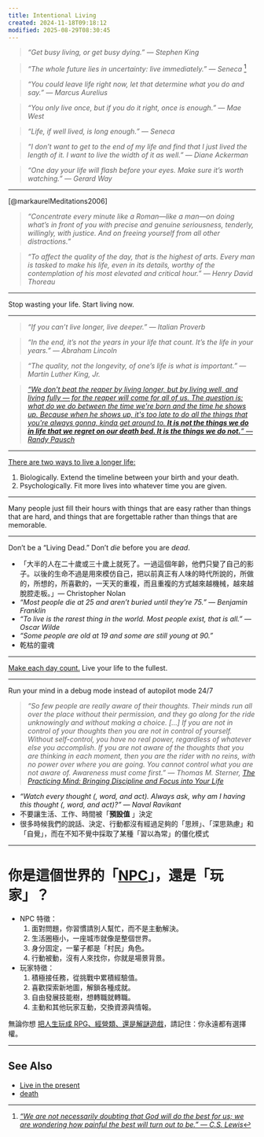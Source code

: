 ```yaml
---
title: Intentional Living
created: 2024-11-18T09:18:12
modified: 2025-08-29T08:30:45
---
```


> _“Get busy living, or get busy dying.” — Stephen King_

> _“The whole future lies in uncertainty: live immediately.” — Seneca_ [^1]

> _“You could leave life right now, let that determine what you do and say.” — Marcus Aurelius_

> _“You only live once, but if you do it right, once is enough.” — Mae West_

> _“Life, if well lived, is long enough.” — Seneca_

> _“I don’t want to get to the end of my life and find that I just lived the length of it. I want to live the width of it as well.” — Diane Ackerman_

> _“One day your life will flash before your eyes. Make sure it’s worth watching.” — Gerard Way_

---

[@markaurelMeditations2006]

> _“Concentrate every minute like a Roman—like a man—on doing what’s in front of you with precise and genuine seriousness, tenderly, willingly, with justice. And on freeing yourself from all other distractions.”_

> _“To affect the quality of the day, that is the highest of arts. Every man is tasked to make his life, even in its details, worthy of the contemplation of his most elevated and critical hour.” ― Henry David Thoreau_

---

Stop wasting your life. Start living now.

---

> _“If you can’t live longer, live deeper.” — Italian Proverb_

> _“In the end, it’s not the years in your life that count. It’s the life in your years.” — Abraham Lincoln_

> _“The quality, not the longevity, of one’s life is what is important.” — Martin Luther King, Jr._

> _[“We don't beat the reaper by living longer, but by living well, and living fully — for the reaper will come for all of us. The question is: what do we do between the time we're born and the time he shows up. Because when he shows up, it's too late to do all the things that you're always gonna, kinda get around to. **It is not the things we do in life that we regret on our death bed. It is the things we do not.**” — Randy Pausch](https://youtu.be/RcYv5x6gZTA)_

---

[There are two ways to live a longer life:](https://jamesclear.com/3-2-1/february-27-2025)

1. Biologically. Extend the timeline between your birth and your death.
2. Psychologically. Fit more lives into whatever time you are given.

---

Many people just fill their hours with things that are easy rather than things that are hard, and things that are forgettable rather than things that are memorable.

---

Don’t be a “Living Dead.” Don’t _die_ before you are _dead_.

* 「大半的人在二十歲或三十歲上就死了。一過這個年齡，他們只變了自己的影子。以後的生命不過是用來模仿自己，把以前真正有人味的時代所說的，所做的，所想的，所喜歡的，一天天的重複，而且重複的方式越來越機械，越來越脫腔走板。」— Christopher Nolan
* _“Most people die at 25 and aren’t buried until they’re 75.” — Benjamin Franklin_
* _“To live is the rarest thing in the world. Most people exist, that is all.” — Oscar Wilde_
* _“Some people are old at 19 and some are still young at 90.”_
* 乾枯的靈魂

---

[Make each day count.](https://youtu.be/JYdCltjvrxg) Live your life to the fullest.

---

Run your mind in a debug mode instead of autopilot mode 24/7

> _“So few people are really aware of their thoughts. Their minds run all over the place without their permission, and they go along for the ride unknowingly and without making a choice. […] If you are not in control of your thoughts then you are not in control of yourself. Without self-control, you have no real power, regardless of whatever else you accomplish. If you are not aware of the thoughts that you are thinking in each moment, then you are the rider with no reins, with no power over where you are going. You cannot control what you are not aware of. Awareness must come first.” ― Thomas M. Sterner, [The Practicing Mind: Bringing Discipline and Focus into Your Life](https://www.goodreads.com/work/quotes/326331)_

* _“Watch every thought (, word, and act). Always ask, why am I having this thought (, word, and act)?” — Naval Ravikant_
* 不要讓生活、工作、時間被「**預設值** 」決定
* 很多時候我們的說話、決定、行動都沒有經過足夠的「思辨」、「深思熟慮」和「自覺」，而在不知不覺中採取了某種「習以為常」的僵化模式

---

# 你是這個世界的「[NPC](https://www.google.com/search?q=non-player+character)」，還是「玩家」？

* NPC 特徵：
	1. 面對問題，你習慣請別人幫忙，而不是主動解決。
	2. 生活圈極小，一座城市就像是整個世界。
	3. 身分固定，一輩子都是「村民」角色。
	4. 行動被動，沒有人來找你，你就是場景背景。
* 玩家特徵：
	1. 積極接任務，從挑戰中累積經驗值。
	2. 喜歡探索新地圖，解鎖各種成就。
	3. 自由發展技能樹，想轉職就轉職。
	4. 主動和其他玩家互動，交換資源與情報。

無論你想 [把人生玩成 RPG、經營類、還是解謎遊戲](Life%20is%20a%20video%20game.md)，請記住：你永遠都有選擇權。

---

## See Also

* [Live in the present](live-in-the-present.md)
* [death](death.md)

[^1]: _[“We are not necessarily doubting that God will do the best for us; we are wondering how painful the best will turn out to be.” — C.S. Lewis](https://www.goodreads.com/quotes/615-we-are-not-necessarily-doubting-that-god-will-do-the)_
